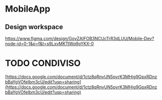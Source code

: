 # MobileApp

## Design workspace
https://www.figma.com/design/GovZAIFOB3NCUcTrR3dLUU/Mobile-Dev?node-id=0-1&p=f&t=s9LxvMKTtWq9oYKX-0


# TODO CONDIVISO
[https://docs.google.com/document/d/1ctz8qRnyUN5pvrK3MHig9GpxRDnzbBaYgVOfeIbm3cU/edit?usp=sharing](https://docs.google.com/document/d/1ctz8qRnyUN5pvrK3MHig9GpxRDnzbBaYgVOfeIbm3cU/edit?usp=sharing)
